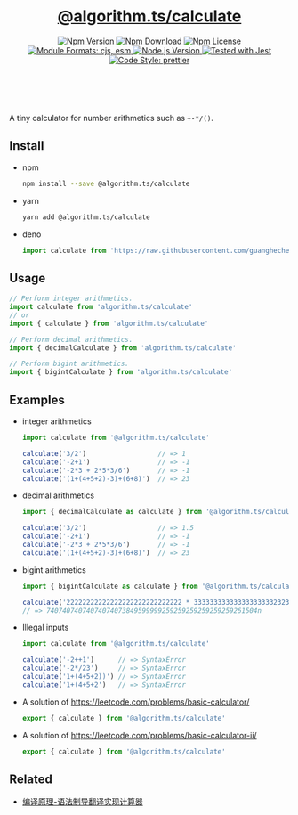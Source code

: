 <header>
  <h1 align="center">
    <a href="https://github.com/guanghechen/algorithm.ts/tree/release-2.x.x/packages/calculate#readme">@algorithm.ts/calculate</a>
  </h1>
  <div align="center">
    <a href="https://www.npmjs.com/package/@algorithm.ts/calculate">
      <img
        alt="Npm Version"
        src="https://img.shields.io/npm/v/@algorithm.ts/calculate.svg"
      />
    </a>
    <a href="https://www.npmjs.com/package/@algorithm.ts/calculate">
      <img
        alt="Npm Download"
        src="https://img.shields.io/npm/dm/@algorithm.ts/calculate.svg"
      />
    </a>
    <a href="https://www.npmjs.com/package/@algorithm.ts/calculate">
      <img
        alt="Npm License"
        src="https://img.shields.io/npm/l/@algorithm.ts/calculate.svg"
      />
    </a>
    <a href="#install">
      <img
        alt="Module Formats: cjs, esm"
        src="https://img.shields.io/badge/module_formats-cjs%2C%20esm-green.svg"
      />
    </a>
    <a href="https://github.com/nodejs/node">
      <img
        alt="Node.js Version"
        src="https://img.shields.io/node/v/@algorithm.ts/calculate"
      />
    </a>
    <a href="https://github.com/facebook/jest">
      <img
        alt="Tested with Jest"
        src="https://img.shields.io/badge/tested_with-jest-9c465e.svg"
      />
    </a>
    <a href="https://github.com/prettier/prettier">
      <img
        alt="Code Style: prettier"
        src="https://img.shields.io/badge/code_style-prettier-ff69b4.svg?style=flat-square"
      />
    </a>
  </div>
</header>
<br/>


A tiny calculator for number arithmetics such as `+-*/()`.


## Install

* npm

  ```bash
  npm install --save @algorithm.ts/calculate
  ```

* yarn

  ```bash
  yarn add @algorithm.ts/calculate
  ```

* deno

  ```typescript
  import calculate from 'https://raw.githubusercontent.com/guanghechen/algorithm.ts/main/packages/calculate/src/index.ts'
  ```


## Usage


```typescript
// Perform integer arithmetics.
import calculate from 'algorithm.ts/calculate'
// or 
import { calculate } from 'algorithm.ts/calculate'

// Perform decimal arithmetics.
import { decimalCalculate } from 'algorithm.ts/calculate'

// Perform bigint arithmetics.
import { bigintCalculate } from 'algorithm.ts/calculate'
```


## Examples

* integer arithmetics

  ```typescript
  import calculate from '@algorithm.ts/calculate'

  calculate('3/2')                  // => 1
  calculate('-2+1')                 // => -1
  calculate('-2*3 + 2*5*3/6')       // => -1
  calculate('(1+(4+5+2)-3)+(6+8)')  // => 23
  ```

* decimal arithmetics

  ```typescript
  import { decimalCalculate as calculate } from '@algorithm.ts/calculate'

  calculate('3/2')                  // => 1.5
  calculate('-2+1')                 // => -1
  calculate('-2*3 + 2*5*3/6')       // => -1
  calculate('(1+(4+5+2)-3)+(6+8)')  // => 23
  ```

* bigint arithmetics

  ```typescript
  import { bigintCalculate as calculate } from '@algorithm.ts/calculate'

  calculate('22222222222222222222222222222 * 3333333333333333333323232')
  // => 74074074074074074073849599999259259259259259259261504n
  ```

* Illegal inputs

  ```typescript
  import calculate from '@algorithm.ts/calculate'

  calculate('-2++1')      // => SyntaxError
  calculate('-2*/23')     // => SyntaxError
  calculate('1+(4+5+2))') // => SyntaxError
  calculate('1+(4+5+2')   // => SyntaxError
  ```

* A solution of https://leetcode.com/problems/basic-calculator/

  ```typescript
  export { calculate } from '@algorithm.ts/calculate'
  ```

* A solution of https://leetcode.com/problems/basic-calculator-ii/

  ```typescript
  export { calculate } from '@algorithm.ts/calculate'
  ```

## Related

* [编译原理-语法制导翻译实现计算器][calculate]


[homepage]: https://github.com/guanghechen/algorithm.ts/tree/release-2.x.x/packages/calculate#readme
[calculate]: https://me.guanghechen.com/post/fundamentals-of-compiling/exercise/